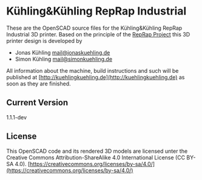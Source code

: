 # Kühling&Kühling RepRap Industrial

These are the OpenSCAD source files for the Kühling&Kühling RepRap Industrial 3D printer.
Based on the principle of the [RepRap Project](http://reprap.org) this 3D printer design is developed by

* Jonas Kühling <mail@jonaskuehling.de>
* Simon Kühling <mail@simonkuehling.de>

All information about the machine, build instructions and such will be published at
[http://kuehlingkuehling.de](http://kuehlingkuehling.de)
as soon as they are finished.

## Current Version

1.1.1-dev

## License

This OpenSCAD code and its rendered 3D models are licensed unter the Creative Commons Attribution-ShareAlike 4.0 International License (CC BY-SA 4.0).
[https://creativecommons.org/licenses/by-sa/4.0/](https://creativecommons.org/licenses/by-sa/4.0/)
